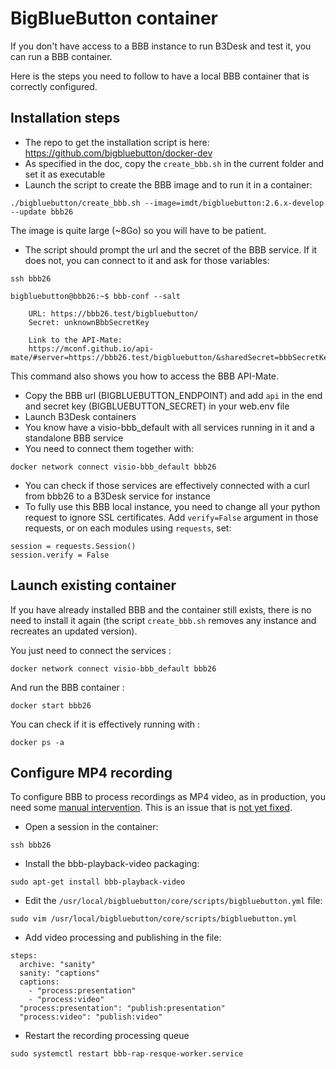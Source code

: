 # BigBlueButton container

If you don't have access to a BBB instance to run B3Desk and test it, you can run a BBB container.

Here is the steps you need to follow to have a local BBB container that is correctly configured.

## Installation steps

- The repo to get the installation script is here: https://github.com/bigbluebutton/docker-dev
- As specified in the doc, copy the `create_bbb.sh` in the current folder and set it as executable
- Launch the script to create the BBB image and to run it in a container:

```
./bigbluebutton/create_bbb.sh --image=imdt/bigbluebutton:2.6.x-develop --update bbb26
```
The image is quite large (~8Go) so you will have to be patient.

- The script should prompt the url and the secret of the BBB service. If it does not, you can connect to it and ask for those variables:
```
ssh bbb26

bigbluebutton@bbb26:~$ bbb-conf --salt

    URL: https://bbb26.test/bigbluebutton/
    Secret: unknownBbbSecretKey

    Link to the API-Mate:
    https://mconf.github.io/api-mate/#server=https://bbb26.test/bigbluebutton/&sharedSecret=bbbSecretKey

```
This command also shows you how to access the BBB API-Mate.

- Copy the BBB url (BIGBLUEBUTTON_ENDPOINT) and add `api` in the end and secret key (BIGBLUEBUTTON_SECRET) in your web.env file
- Launch B3Desk containers
- You know have a visio-bbb_default with all services running in it and a standalone BBB service
- You need to connect them together with:

```
docker network connect visio-bbb_default bbb26
```

- You can check if those services are effectively connected with a curl from bbb26 to a B3Desk service for instance
- To fully use this BBB local instance, you need to change all your python request to ignore SSL certificates. Add `verify=False` argument in those requests, or on each modules using `requests`, set:

```
session = requests.Session()
session.verify = False
```

## Launch existing container

If you have already installed BBB and the container still exists, there is no need to install it again (the script `create_bbb.sh` removes any instance and recreates an updated version).

You just need to connect the services :
```
docker network connect visio-bbb_default bbb26
```

And run the BBB container :
```
docker start bbb26
```

You can check if it is effectively running with :
```
docker ps -a
```

## Configure MP4 recording

To configure BBB to process recordings as MP4 video, as in production, you need some [manual intervention](https://docs.bigbluebutton.org/administration/customize/#install-additional-recording-processing-formats). This is an issue that is [not yet fixed](https://github.com/bigbluebutton/bigbluebutton/issues/12241).

- Open a session in the container:

```
ssh bbb26
```

- Install the bbb-playback-video packaging:

```
sudo apt-get install bbb-playback-video
```

- Edit the `/usr/local/bigbluebutton/core/scripts/bigbluebutton.yml` file:

```
sudo vim /usr/local/bigbluebutton/core/scripts/bigbluebutton.yml
```

- Add video processing and publishing in the file:

```
steps:
  archive: "sanity"
  sanity: "captions"
  captions:
    - "process:presentation"
    - "process:video"
  "process:presentation": "publish:presentation"
  "process:video": "publish:video"
```

- Restart the recording processing queue

```
sudo systemctl restart bbb-rap-resque-worker.service
```
